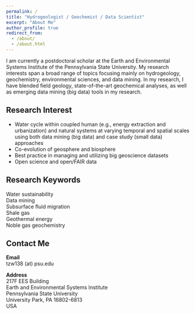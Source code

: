 ```yaml
---
permalink: /
title: "Hydrogeologist / Geochemist / Data Scientist"
excerpt: "About Me"
author_profile: true
redirect_from:
  - /about/
  - /about.html
---
```


I am currently a postdoctoral scholar at the Earth and Environmental Systems Institute of the Pennsylvania State University. My research interests span a broad range of topics focusing mainly on hydrogeology, geochemistry, environmental sciences, and data mining. In my research, I have blended field geology, state-of-the-art geochemical analyses, as well as emerging data mining (big data) tools in my research.

## Research Interest

* Water cycle within coupled human (e.g., energy extraction and urbanization) and natural systems at varying temporal and spatial scales using both data mining (big data) and case study (small data) approaches
* Co-evolution of geosphere and biosphere
* Best practice in managing and utilizing big geoscience datasets
* Open science and open/FAIR data

## Research Keywords

Water sustainability  
Data mining  
Subsurface fluid migration  
Shale gas  
Geothermal energy  
Noble gas geochemistry  


## Contact Me

**Email**  
tzw138 (at) psu.edu

**Address**  
217F EES Building  
Earth and Environmental Systems Institute  
Pennsylvania State University  
University Park, PA 16802-6813  
USA
